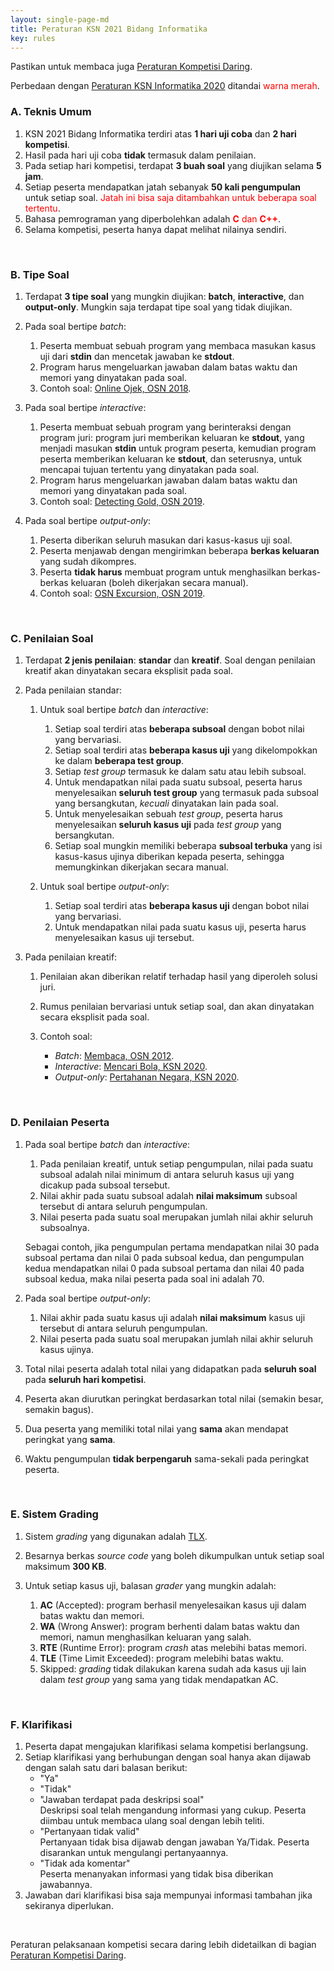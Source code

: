 ```yaml
---
layout: single-page-md
title: Peraturan KSN 2021 Bidang Informatika
key: rules
---
```


<div class="alert alert-primary" role="alert">
   <span class="pt-icon-standard pt-icon-info-sign sidebar-icon"></span>
   Pastikan untuk membaca juga <a href="/peraturan-daring.html">Peraturan Kompetisi Daring</a>.
</div>

Perbedaan dengan [Peraturan KSN Informatika 2020](https://ksn2020.toki.id/peraturan.html) ditandai <span style="color:red">warna merah</span>.

### A. Teknis Umum

1. KSN 2021 Bidang Informatika terdiri atas **1 hari uji coba** dan **2 hari kompetisi**.
2. Hasil pada hari uji coba **tidak** termasuk dalam penilaian.
3. Pada setiap hari kompetisi, terdapat **3 buah soal** yang diujikan selama **5 jam**.
4. Setiap peserta mendapatkan jatah sebanyak **50 kali pengumpulan** untuk setiap soal.
  <span style="color:red">Jatah ini bisa saja ditambahkan untuk beberapa soal tertentu</span>.
5. Bahasa pemrograman yang diperbolehkan adalah <span style="color:red">**C** dan **C++**</span>.
6. Selama kompetisi, peserta hanya dapat melihat nilainya sendiri.

<br>

### B. Tipe Soal

1. Terdapat **3 tipe soal** yang mungkin diujikan: **batch**, **interactive**, dan **output-only**. Mungkin saja terdapat tipe soal yang tidak diujikan.

2. Pada soal bertipe *batch*:
   1. Peserta membuat sebuah program yang membaca masukan kasus uji dari **stdin** dan mencetak jawaban ke **stdout**.
   2. Program harus mengeluarkan jawaban dalam batas waktu dan memori yang dinyatakan pada soal.
   3. Contoh soal: [Online Ojek, OSN 2018](https://tlx.toki.id/problems/osn-2018/1C).

3. Pada soal bertipe *interactive*:
   1. Peserta membuat sebuah program yang berinteraksi dengan program juri: program juri memberikan keluaran ke **stdout**, yang menjadi masukan **stdin** untuk program peserta, kemudian program peserta memberikan keluaran ke **stdout**, dan seterusnya, untuk mencapai tujuan tertentu yang dinyatakan pada soal.
   2. Program harus mengeluarkan jawaban dalam batas waktu dan memori yang dinyatakan pada soal.
   3. Contoh soal: [Detecting Gold, OSN 2019](https://tlx.toki.id/problems/osn-2019/2B).

4. Pada soal bertipe *output-only*:
   1. Peserta diberikan seluruh masukan dari kasus-kasus uji soal.
   2. Peserta menjawab dengan mengirimkan beberapa **berkas keluaran** yang sudah dikompres.
   3. Peserta **tidak harus** membuat program untuk menghasilkan berkas-berkas keluaran (boleh dikerjakan secara manual).
   4. Contoh soal: [OSN Excursion, OSN 2019](https://tlx.toki.id/problems/osn-2019/1C).

<br>

### C. Penilaian Soal

1. Terdapat **2 jenis penilaian**: **standar** dan **kreatif**. Soal dengan penilaian kreatif akan dinyatakan secara eksplisit pada soal.

1. Pada penilaian standar:
   1. Untuk soal bertipe *batch* dan *interactive*:
      1. Setiap soal terdiri atas **beberapa subsoal** dengan bobot nilai yang bervariasi.
      1. Setiap soal terdiri atas **beberapa kasus uji** yang dikelompokkan ke dalam **beberapa test group**.
      1. Setiap *test group* termasuk ke dalam satu atau lebih subsoal.
      1. Untuk mendapatkan nilai pada suatu subsoal, peserta harus menyelesaikan **seluruh test group** yang termasuk pada subsoal yang bersangkutan, _kecuali_ dinyatakan lain pada soal.
      1. Untuk menyelesaikan sebuah *test group*, peserta harus menyelesaikan **seluruh kasus uji** pada *test group* yang bersangkutan.
      1. Setiap soal mungkin memiliki beberapa **subsoal terbuka** yang isi kasus-kasus ujinya diberikan kepada peserta, sehingga memungkinkan dikerjakan secara manual.

   1. Untuk soal bertipe *output-only*:
      1. Setiap soal terdiri atas **beberapa kasus uji** dengan bobot nilai yang bervariasi.
      1. Untuk mendapatkan nilai pada suatu kasus uji, peserta harus menyelesaikan kasus uji tersebut.

1. Pada penilaian kreatif:
   1. Penilaian akan diberikan relatif terhadap hasil yang diperoleh solusi juri.
   1. Rumus penilaian bervariasi untuk setiap soal, dan akan dinyatakan secara eksplisit pada soal.

   1. Contoh soal:
      - *Batch*: [Membaca, OSN 2012](https://tlx.toki.id/problems/osn-2012/2D).
      - *Interactive*: [Mencari Bola, KSN 2020](https://tlx.toki.id/problems/ksn-2020/2C).
      - *Output-only*: [Pertahanan Negara, KSN 2020](https://tlx.toki.id/problems/ksn-2020/1A).

<br>

### D. Penilaian Peserta

1. Pada soal bertipe *batch* dan *interactive*:
   1. Pada penilaian kreatif, untuk setiap pengumpulan, nilai pada suatu subsoal adalah nilai minimum di antara seluruh kasus uji yang dicakup pada subsoal tersebut.
   1. Nilai akhir pada suatu subsoal adalah **nilai maksimum** subsoal tersebut di antara seluruh pengumpulan.
   1. Nilai peserta pada suatu soal merupakan jumlah nilai akhir seluruh subsoalnya.

   Sebagai contoh, jika pengumpulan pertama mendapatkan nilai 30 pada subsoal pertama dan nilai 0 pada subsoal kedua, dan pengumpulan kedua mendapatkan nilai 0 pada subsoal pertama dan nilai 40 pada subsoal kedua, maka nilai peserta pada soal ini adalah 70.
1. Pada soal bertipe *output-only*:
   1. Nilai akhir pada suatu kasus uji adalah **nilai maksimum** kasus uji tersebut di antara seluruh pengumpulan.
   1. Nilai peserta pada suatu soal merupakan jumlah nilai akhir seluruh kasus ujinya.
1. Total nilai peserta adalah total nilai yang didapatkan pada **seluruh soal** pada **seluruh hari kompetisi**.
1. Peserta akan diurutkan peringkat berdasarkan total nilai (semakin besar, semakin bagus).
1. Dua peserta yang memiliki total nilai yang **sama** akan mendapat peringkat yang **sama**.
1. Waktu pengumpulan **tidak berpengaruh** sama-sekali pada peringkat peserta.

<br>

### E. Sistem Grading

1. Sistem *grading* yang digunakan adalah [TLX](https://tlx.toki.id).
1. Besarnya berkas *source code* yang boleh dikumpulkan untuk setiap soal maksimum **300 KB**.

1. Untuk setiap kasus uji, balasan *grader* yang mungkin adalah:
   1. **AC** (Accepted): program berhasil menyelesaikan kasus uji dalam batas waktu dan memori.
   1. **WA** (Wrong Answer): program berhenti dalam batas waktu dan memori, namun menghasilkan keluaran yang salah.
   1. **RTE** (Runtime Error): program *crash* atas melebihi batas memori.
   1. **TLE** (Time Limit Exceeded): program melebihi batas waktu.
   1. Skipped: *grading* tidak dilakukan karena sudah ada kasus uji lain dalam *test group* yang sama yang tidak mendapatkan AC.

<br>

### F. Klarifikasi

1. Peserta dapat mengajukan klarifikasi selama kompetisi berlangsung.
1. Setiap klarifikasi yang berhubungan dengan soal hanya akan dijawab dengan salah satu dari balasan berikut:
   - "Ya"
   - "Tidak"
   - "Jawaban terdapat pada deskripsi soal" <br>
     Deskripsi soal telah mengandung informasi yang cukup. Peserta diimbau untuk membaca ulang soal dengan lebih teliti.
   - "Pertanyaan tidak valid" <br>
     Pertanyaan tidak bisa dijawab dengan jawaban Ya/Tidak. Peserta disarankan untuk mengulangi pertanyaannya.
   - "Tidak ada komentar" <br>
     Peserta menanyakan informasi yang tidak bisa diberikan jawabannya.
1. Jawaban dari klarifikasi bisa saja mempunyai informasi tambahan jika sekiranya diperlukan.

<br>

Peraturan pelaksanaan kompetisi secara daring lebih didetailkan di bagian <a href="/peraturan-daring.html">Peraturan Kompetisi Daring</a>.
